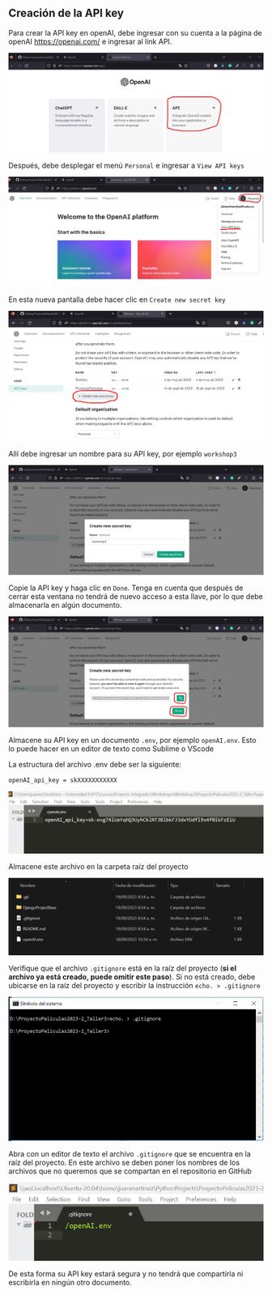 ## Creación de la API key

Para crear la API key en openAI, debe ingresar con su cuenta a la página de openAI https://openai.com/ e ingresar al link API.

 <div align="center">
  <a>
    <img src="imgs/key1.png">
  </a>
  </div>

Después, debe desplegar el menú ``Personal`` e ingresar a ``View API keys`` 

 <div align="center">
  <a>
    <img src="imgs/key2.png">
  </a>
  </div>

  En esta nueva pantalla debe hacer clic en ``Create new secret key`` 

   <div align="center">
  <a>
    <img src="imgs/key3.png">
  </a>
  </div>

  Allí debe ingresar un nombre para su API key, por ejemplo ``workshop3``
  
   <div align="center">
  <a>
    <img src="imgs/key4.png">
  </a>
  </div>

Copie la API key y haga clic en ``Done``. Tenga en cuenta que después de cerrar esta ventana no tendrá de nuevo acceso a esta llave, por lo que debe almacenarla en algún documento.

   <div align="center">
  <a>
    <img src="imgs/key5.png">
  </a>
  </div>

Almacene su API key en un documento ``.env``, por ejemplo ``openAI.env``. Esto lo puede hacer en un editor de texto como Sublime o VScode 

La estructura del archivo .env debe ser la siguiente:

````shell
openAI_api_key = skXXXXXXXXXXX
````

   <div align="center">
  <a>
    <img src="imgs/key6.png">
  </a>
  </div>
  
Almacene este archivo en la carpeta raíz del proyecto

   <div align="center">
  <a>
    <img src="imgs/key7.png">
  </a>
  </div>

Verifique que el archivo ``.gitignore`` está en la raíz del proyecto (__si el archivo ya está creado, puede omitir este paso__). Si no está creado, debe ubicarse en la raíz del proyecto y escribir la instrucción ``echo. > .gitignore``

 <div align="center">
  <a>
    <img src="imgs/key7_5.PNG">
  </a>
 </div>

Abra con un editor de texto el archivo ``.gitignore`` que se encuentra en la raíz del proyecto. En este archivo se deben poner los nombres de los archivos que no queremos que se compartan en el repositorio en GitHub

   <div align="center">
  <a>
    <img src="imgs/key8.png">
  </a>
  </div>

  De esta forma su API key estará segura y no tendrá que compartirla ni escribirla en ningún otro documento.
